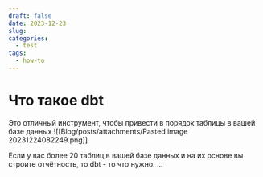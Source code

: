 ```yaml
---
draft: false
date: 2023-12-23
slug: 
categories:
  - test
tags:
  - how-to
---
```

# Что такое dbt

Это отличный инструмент, чтобы привести в порядок таблицы в вашей базе данных
![[Blog/posts/attachments/Pasted image 20231224082249.png]]
<!-- more -->

Если у вас более 20 таблиц в вашей базе данных и на их основе вы строите отчётность, то dbt - то что нужно.
...